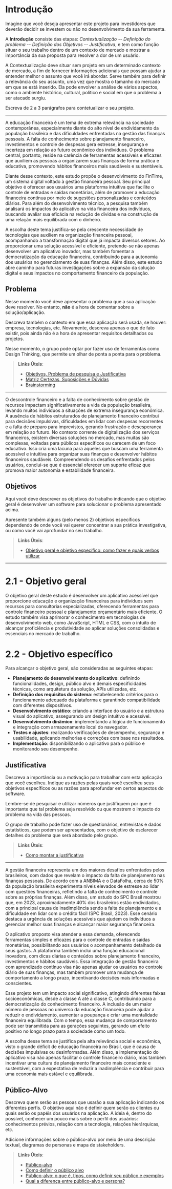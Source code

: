 # Introdução

Imagine que você deseja apresentar este projeto para investidores que deverão decidir se investem ou não no desenvolvimento da sua ferramenta.

A **Introdução** consiste das etapas: *Contextualização -- Definição do problema -- Definição dos Objetivos -- Justificativa*, e tem como função situar o seu trabalho dentro de um contexto de mercado e mostrar a importância da sua proposta para resolver a dor de um usuário.

A Contextualização deve situar sem projeto em um determinado contexto de mercado, a fim de fornecer informações adicionais que possam ajudar a entender melhor o assunto que você irá abordar. Serve também para definir a relevância do seu assunto, uma vez que mostra o tamanho do mercado em que se está inserido. Ela pode envolver a análise de vários aspectos, como o ambiente histórico, cultural, político e social em que o problema a ser atacado surgiu.

Escreva de 2 a 3 parágrafos para contetualizar o seu projeto.

<hr />

A educação financeira é um tema de extrema relevância na sociedade contemporânea, especialmente diante do alto nível de endividamento da população brasileira e das dificuldades enfrentadas na gestão das finanças pessoais. A falta de conhecimento sobre planejamento financeiro, investimentos e controle de despesas gera estresse, insegurança e incerteza em relação ao futuro econômico dos indivíduos. O problema central, portanto, reside na carência de ferramentas acessíveis e eficazes que auxiliem as pessoas a organizarem suas finanças de forma prática e educativa, promovendo hábitos financeiros mais saudáveis e sustentáveis.

Diante desse contexto, este estudo propõe o desenvolvimento do FinTime, um sistema digital voltado à gestão financeira pessoal. Seu principal objetivo é oferecer aos usuários uma plataforma intuitiva que facilite o controle de entradas e saídas monetárias, além de promover a educação financeira contínua por meio de sugestões personalizadas e conteúdos diários. Para além do desenvolvimento técnico, a pesquisa também analisará os impactos do aplicativo na vida financeira dos indivíduos, buscando avaliar sua eficácia na redução de dívidas e na construção de uma relação mais equilibrada com o dinheiro.

A escolha deste tema justifica-se pela crescente necessidade de tecnologias que auxiliem na organização financeira pessoal, acompanhando a transformação digital que já impacta diversos setores. Ao proporcionar uma solução acessível e eficiente, pretende-se não apenas desenvolver um aplicativo inovador, mas também fomentar a democratização da educação financeira, contribuindo para a autonomia dos usuários no gerenciamento de suas finanças. Além disso, este estudo abre caminho para futuras investigações sobre a expansão da solução digital e seus impactos no comportamento financeiro da população.

## Problema

Nesse momento você deve apresentar o problema que a sua aplicação deve resolver. No entanto, **não** é a hora de comentar sobre a solução/aplicação.

Descreva também o contexto em que essa aplicação será usada, se  houver: empresa, tecnologias, etc. Novamente, descreva apenas o que de fato existir, pois ainda não é a hora de apresentar requisitos detalhados ou projetos.

Nesse momento, o grupo pode optar por fazer uso  de ferramentas como Design Thinking, que permite um olhar de ponta a ponta para o problema.

> **Links Úteis**:
> - [Objetivos, Problema de pesquisa e Justificativa](https://medium.com/@versioparole/objetivos-problema-de-pesquisa-e-justificativa-c98c8233b9c3)
> - [Matriz Certezas, Suposições e Dúvidas](https://medium.com/educa%C3%A7%C3%A3o-fora-da-caixa/matriz-certezas-suposi%C3%A7%C3%B5es-e-d%C3%BAvidas-fa2263633655)
> - [Brainstorming](https://www.euax.com.br/2018/09/brainstorming/)

<hr />

O descontrole financeiro e a falta de conhecimento sobre gestão de recursos impactam significativamente a vida da população brasileira, levando muitos indivíduos a situações de extrema insegurança econômica. A ausência de hábitos estruturados de planejamento financeiro contribui para decisões impulsivas, dificuldades em lidar com despesas recorrentes e a falta de preparo para imprevistos, gerando frustração e desesperança em relação ao futuro.
No contexto corrente de digitalização dos serviços financeiros, existem diversas soluções no mercado, mas muitas são complexas, voltadas para públicos específicos ou carecem de um foco educativo. Isso cria uma lacuna para aqueles que buscam uma ferramenta acessível e intuitiva para organizar suas finanças e desenvolver hábitos financeiros saudáveis. Compreendendo os desafios enfrentados pelos usuários, conclui-se que é essencial oferecer um suporte eficaz que promova maior autonomia e estabilidade financeira.


## Objetivos

Aqui você deve descrever os objetivos do trabalho indicando que o objetivo geral é desenvolver um software para solucionar o problema apresentado acima. 

Apresente também alguns (pelo menos 2) objetivos específicos dependendo de onde você vai querer concentrar a sua prática investigativa, ou como você vai aprofundar no seu trabalho.
 
> **Links Úteis**:
> - [Objetivo geral e objetivo específico: como fazer e quais verbos utilizar](https://blog.mettzer.com/diferenca-entre-objetivo-geral-e-objetivo-especifico/)

<hr /> 

# 2.1 - Objetivo geral
O objetivo geral deste estudo é desenvolver um aplicativo acessível que proporcione educação e organização financeiras para indivíduos sem recursos para consultorias especializadas, oferecendo ferramentas para controle financeiro pessoal e planejamento orçamentário mais eficiente. O estudo também visa aprimorar o conhecimento em tecnologias de desenvolvimento web, como JavaScript, HTML e CSS, com o intuito de alcançar proficiência e produtividade ao aplicar soluções consolidadas e essenciais no mercado de trabalho.

# 2.2 - Objetivo específico
Para alcançar o objetivo geral, são consideradas as seguintes etapas:

- **Planejamento do desenvolvimento do aplicativo**: definindo funcionalidades, design, público alvo e demais especificidades técnicas, como arquitetura da solução, APIs utilizadas, etc.
- **Definição dos requisitos do sistema**: estabelecendo critérios para o funcionamento adequado da plataforma e garantindo compatibilidade com diferentes dispositivos.
- **Desenvolvimento estático**: criando a interface do usuário e a estrutura visual do aplicativo, assegurando um design intuitivo e acessível.
- **Desenvolvimento dinâmico**: implementando a lógica de funcionamento e integração com armazenamento local do navegador.
- **Testes e ajustes**: realizando verificações de desempenho, segurança e usabilidade, aplicando melhorias e correções com base nos resultados.
- **Implementação**: disponibilizando o aplicativo para o público e monitorando seu desempenho.


## Justificativa

Descreva a importância ou a motivação para trabalhar com esta aplicação que você escolheu. Indique as razões pelas quais você escolheu seus objetivos específicos ou as razões para aprofundar em certos aspectos do software.

Lembre-se de pesquisar e utilizar números que justifiquem por que é importante que tal problema seja resolvido ou que mostrem o impacto do problema na vida das pessoas.

O grupo de trabalho pode fazer uso de questionários, entrevistas e dados estatísticos, que podem ser apresentados, com o objetivo de esclarecer detalhes do problema que será abordado pelo grupo.

> **Links Úteis**:
> - [Como montar a justificativa](https://guiadamonografia.com.br/como-montar-justificativa-do-tcc/)

<hr />

A gestão financeira representa um dos maiores desafios enfrentados pelos brasileiros, com dados que revelam o impacto da falta de planejamento nas finanças pessoais. De acordo com a ANBIMA e o DataFolha, cerca de 50% da população brasileira experimenta níveis elevados de estresse ao lidar com questões financeiras, refletindo a falta de conhecimento e controle sobre as próprias finanças. Além disso, um estudo do SPC Brasil mostrou que, em 2023, aproximadamente 40% dos  brasileiros estão endividados, com a principal causa de inadimplência sendo a falta de planejamento e a dificuldade em lidar com o crédito fácil (SPC Brasil, 2023). Esse cenário destaca a urgência de soluções acessíveis que ajudem os indivíduos a gerenciar melhor suas finanças e alcançar maior segurança financeira.

O aplicativo proposto visa atender a essa demanda, oferecendo ferramentas simples e eficazes para o controle de entradas e saídas monetárias, possibilitando aos usuários o acompanhamento detalhado de seus gastos. A plataforma também inclui uma função educacional inovadora, com dicas diárias e conteúdos sobre planejamento financeiro, investimentos e hábitos saudáveis. Essa integração de gestão financeira com aprendizado contínuo visa não apenas ajudar os usuários no controle diário de suas finanças, mas também promover uma mudança de comportamento a longo prazo, incentivando decisões mais informadas e conscientes.

Esse projeto tem um impacto social significativo, atingindo diferentes faixas socioeconômicas, desde a classe A até a classe C, contribuindo para a democratização do conhecimento financeiro. A inclusão de um maior número de pessoas no universo da educação financeira pode ajudar a reduzir o endividamento, aumentar a poupança e criar uma mentalidade financeira equilibrada. Com o tempo, essa mudança de comportamento pode ser transmitida para as gerações seguintes, gerando um efeito positivo no longo prazo para a sociedade como um todo.

A escolha desse tema se justifica pela alta relevância social e econômica, visto o grande déficit de educação financeira no Brasil, que é causa de decisões impulsivas ou desinformadas. Além disso, a implementação do aplicativo visa não apenas facilitar o controle financeiro diário, mas também incentivar uma cultura de planejamento financeiro mais consciente e sustentável, com a expectativa de reduzir a inadimplência e contribuir para uma economia mais estável e equilibrada.

## Público-Alvo

Descreva quem serão as pessoas que usarão a sua aplicação indicando os diferentes perfis. O objetivo aqui não é definir quem serão os clientes ou quais serão os papéis dos usuários na aplicação. A ideia é, dentro do possível, conhecer um pouco mais sobre o perfil dos usuários: conhecimentos prévios, relação com a tecnologia, relações hierárquicas, etc.

Adicione informações sobre o público-alvo por meio de uma descrição textual, diagramas de personas e mapa de stakeholders.

> **Links Úteis**:
> - [Público-alvo](https://blog.hotmart.com/pt-br/publico-alvo/)
> - [Como definir o público alvo](https://exame.com/pme/5-dicas-essenciais-para-definir-o-publico-alvo-do-seu-negocio/)
> - [Público-alvo: o que é, tipos, como definir seu público e exemplos](https://klickpages.com.br/blog/publico-alvo-o-que-e/)
> - [Qual a diferença entre público-alvo e persona?](https://rockcontent.com/blog/diferenca-publico-alvo-e-persona/)

